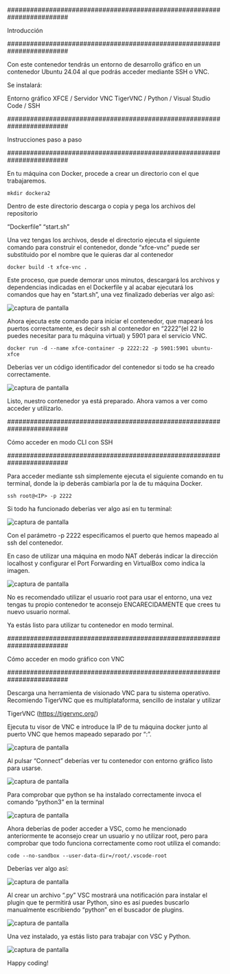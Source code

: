 ########################################################################

Introducción

########################################################################

Con este contenedor tendrás un entorno de desarrollo gráfico en un contenedor Ubuntu 24.04 al que podrás acceder mediante SSH o VNC.

Se instalará:

Entorno gráfico XFCE / Servidor VNC TigerVNC / Python / Visual Studio Code / SSH




########################################################################

Instrucciones paso a paso

########################################################################

En tu máquina con Docker, procede a crear un directorio con el que trabajaremos.

`mkdir dockera2 `

Dentro de este directorio descarga o copia y pega los archivos del repositorio

“Dockerfile”
“start.sh”

Una vez tengas los archivos, desde el directorio ejecuta el siguiente comando para construir el contenedor, donde “xfce-vnc” puede ser substituido por el nombre que le quieras dar al contenedor

`docker build -t xfce-vnc . `

Este proceso, que puede demorar unos minutos, descargará los archivos y dependencias indicadas en el Dockerfile y al acabar ejecutará los comandos que hay en “start.sh”, una vez finalizado deberías ver algo así:

![captura de pantalla](capturas/1-dockerbuild.png)

Ahora ejecuta este comando para iniciar el contenedor, que mapeará los puertos correctamente, es decir ssh al contenedor en “2222”(el 22 lo puedes necesitar para tu máquina virtual) y 5901 para el servicio VNC.

`docker run -d --name xfce-container -p 2222:22 -p 5901:5901 ubuntu-xfce`

Deberías ver un código identificador del contenedor si todo se ha creado correctamente.

![captura de pantalla](capturas/2-dockerrunpng.png)

Listo, nuestro contenedor ya está preparado. 
Ahora vamos a ver como acceder y utilizarlo.




########################################################################

Cómo acceder en modo CLI con SSH

########################################################################

Para acceder mediante ssh simplemente ejecuta el siguiente comando en tu terminal, donde la ip deberás cambiarla por la de tu máquina Docker.

`ssh root@<IP> -p 2222 `

Si todo ha funcionado deberías ver algo así en tu terminal:

![captura de pantalla](capturas/3-ssh.png)

Con el parámetro -p 2222 especificamos el puerto que hemos mapeado al ssh del contenedor.

En caso de utilizar una máquina en modo NAT deberás indicar la dirección localhost y configurar el Port Forwarding en VirtualBox como indica la imagen.

![captura de pantalla](capturas/4-portforwarding.png)

No es recomendado utilizar el usuario root para usar el entorno, una vez tengas tu propio contenedor te aconsejo ENCARECIDAMENTE que crees tu nuevo usuario normal.

Ya estás listo para utilizar tu contenedor en modo terminal.




########################################################################

Cómo acceder en modo gráfico con VNC

########################################################################

Descarga una herramienta de visionado VNC para tu sistema operativo.
Recomiendo TigerVNC que es multiplataforma, sencillo de instalar y utilizar

TigerVNC (https://tigervnc.org/)

Ejecuta tu visor de VNC e introduce la IP de tu máquina docker junto al puerto VNC que hemos mapeado separado por “:”.

![captura de pantalla](capturas/5-vncviewer.png)

Al pulsar “Connect” deberías ver tu contenedor con entorno gráfico listo para usarse.

![captura de pantalla](capturas/6-GUI.png)

Para comprobar que python se ha instalado correctamente invoca el comando “python3” en la terminal

![captura de pantalla](capturas/7-python.png)

Ahora deberías de poder acceder a VSC, como he mencionado anteriormente te aconsejo crear un usuario y no utilizar root, pero para comprobar que todo funciona correctamente como root utiliza el comando:

`code --no-sandbox --user-data-dir=/root/.vscode-root`

Deberías ver algo así:

![captura de pantalla](capturas/8-vsc.png)

Al crear un archivo “.py” VSC mostrará una notificación para instalar el plugin que te permitirá usar Python, sino es así puedes buscarlo manualmente escribiendo “python” en el buscador de plugins.

![captura de pantalla](capturas/9-pythonplugin.png)

Una vez instalado, ya estás listo para trabajar con VSC y Python.

![captura de pantalla](capturas/10-happycoding.png)

Happy coding!



